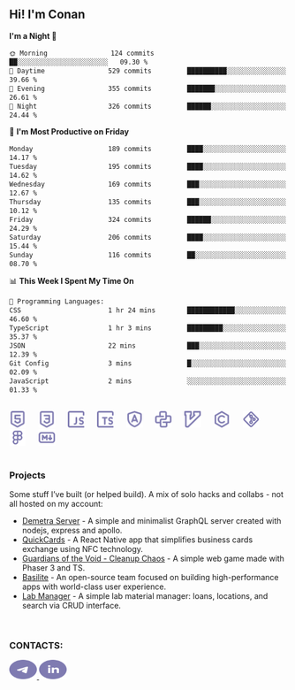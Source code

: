 ## Hi! I'm Conan

<!--START_SECTION:waka-->
**I'm a Night 🦉** 

```text
🌞 Morning                124 commits         ██░░░░░░░░░░░░░░░░░░░░░░░   09.30 % 
🌆 Daytime                529 commits         ██████████░░░░░░░░░░░░░░░   39.66 % 
🌃 Evening                355 commits         ███████░░░░░░░░░░░░░░░░░░   26.61 % 
🌙 Night                  326 commits         ██████░░░░░░░░░░░░░░░░░░░   24.44 % 
```
📅 **I'm Most Productive on Friday** 

```text
Monday                   189 commits         ████░░░░░░░░░░░░░░░░░░░░░   14.17 % 
Tuesday                  195 commits         ████░░░░░░░░░░░░░░░░░░░░░   14.62 % 
Wednesday                169 commits         ███░░░░░░░░░░░░░░░░░░░░░░   12.67 % 
Thursday                 135 commits         ███░░░░░░░░░░░░░░░░░░░░░░   10.12 % 
Friday                   324 commits         ██████░░░░░░░░░░░░░░░░░░░   24.29 % 
Saturday                 206 commits         ████░░░░░░░░░░░░░░░░░░░░░   15.44 % 
Sunday                   116 commits         ██░░░░░░░░░░░░░░░░░░░░░░░   08.70 % 
```


📊 **This Week I Spent My Time On** 

```text
💬 Programming Languages: 
CSS                      1 hr 24 mins        ████████████░░░░░░░░░░░░░   46.60 % 
TypeScript               1 hr 3 mins         █████████░░░░░░░░░░░░░░░░   35.37 % 
JSON                     22 mins             ███░░░░░░░░░░░░░░░░░░░░░░   12.39 % 
Git Config               3 mins              █░░░░░░░░░░░░░░░░░░░░░░░░   02.09 % 
JavaScript               2 mins              ░░░░░░░░░░░░░░░░░░░░░░░░░   01.33 % 
```


<!--END_SECTION:waka-->

<br>

<div align="left">
  <img src="icons/skills/html.svg" width="30" alt="html5"/>
  <img width="15"/>
  <img src="icons/skills/css.svg" width="30" alt="css"/>
  <img width="15"/>
  <img src="icons/skills/javascript.svg" width="30" alt="javascript"/>
  <img width="15"/>
  <img src="icons/skills/typescript.svg" width="30" alt="typescript"/>
  <img width="15"/>
  <img src="icons/skills/angular.svg" width="30" alt="angular"/>
  <img width="15"/>
  <img src="icons/skills/python.svg" width="30" alt="python"/>
  <img width="15"/>
  <img src="icons/skills/vim.svg" width="30" alt="vim"/>
  <img width="15"/>
  <img src="icons/skills/c.svg" width="30" alt="c"/>
  <img width="15"/>
  <img src="icons/skills/git.svg" width="30" alt="git"/>
  <img width="15"/>
  <img src="icons/skills/figma.svg" width="30" alt="figma"/>
  <img width="15"/>
  <img src="icons/skills/markdown.svg" width="30" alt="markdown"/>
</div>

<br>

### Projects
Some stuff I’ve built (or helped build). A mix of solo hacks and collabs - not all hosted on my account:
- [Demetra Server](https://github.com/demetra-project/server) -  A simple and minimalist GraphQL server created with nodejs, express and apollo.  
- [QuickCards](https://github.com/Pako3549/QuickCards) - A React Native app that simplifies business cards exchange using NFC technology.  
- [Guardians of the Void - Cleanup Chaos](https://github.com/guardians-of-the-void/cleanup-chaos) - A simple web game made with Phaser 3 and TS.  
- [Basilite](https://github.com/basilite) - An open-source team focused on building high-performance apps with world-class user experience.  
- [Lab Manager](https://github.com/blvckspider/it-lab-manager) - A simple lab material manager: loans, locations, and search via CRUD interface.

<br>

### CONTACTS:
<div align="left">
  <a href="https://t.me/gkkconan">
    <img src="icons/contacts/telegram.svg" width="50" height="35" alt="telegram"/>
  </a>
  <a href="https://www.linkedin.com/in/gkkconan">
    <img src="icons/contacts/linkedin.svg" width="50" height="35" alt="linkedin"/>
  </a>
</div>